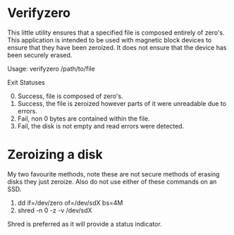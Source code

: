 # Verifyzero

This little utility ensures that a specified file is composed entirely of zero's. This application is intended to be used with magnetic block devices to ensure that they have been zeroized. It does not ensure that the device has been securely erased.

Usage: verifyzero /path/to/file

Exit Statuses

  0. Success, file is composed of zero's.
  1. Success, the file is zeroized however parts of it were unreadable due to errors.
  2. Fail, non 0 bytes are contained within the file.
  3. Fail, the disk is not empty and read errors were detected. 

# Zeroizing a disk

My two favourite methods, note these are not secure methods of erasing disks they just zeroize. Also do not use either of these commands on an SSD.

1. dd if=/dev/zero of=/dev/sdX bs=4M
1. shred -n 0 -z -v /dev/sdX

Shred is preferred as it will provide a status indicator.